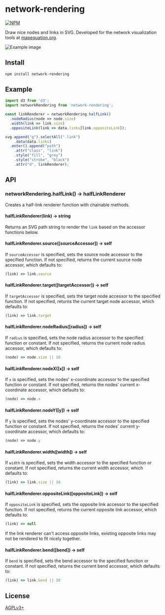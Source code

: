 # network-rendering
[![NPM](https://nodei.co/npm/network-rendering.png?downloads=true&stars=true)](https://www.npmjs.com/package/network-rendering)

Draw nice nodes and links in SVG. Developed for the network visualization tools at [mapequation.org](http://www.mapequation.org).

![Example image](https://cdn.rawgit.com/mapequation/network-rendering/4166608c9a292335b809faa56ecbe2dc751c29d7/example.svg)


Install
-------

```bash
npm install network-rendering
```


Example
-------

```js
import d3 from 'd3';
import networkRendering from 'network-rendering';

const linkRenderer = networkRendering.halfLink()
  .nodeRadius(node => node.size)
  .width(link => link.size)
  .oppositeLink(link => data.links[link.oppositeLink]);

svg.append("g").selectAll(".link")
    .data(data.links)
  .enter().append("path")
    .attr("class", "link")
    .style("fill", "grey")
    .style("stroke", "black")
    .attr("d", linkRenderer);
```


API
---

### networkRendering.halfLink() -> halfLinkRenderer

Creates a half-link renderer function with chainable methods.

#### halfLinkRenderer(link) -> string

Returns an SVG path string to render the `link` based on the accessor functions below.

#### halfLinkRenderer.source([sourceAccessor]) -> self

If `sourceAccessor` is specified, sets the source node accessor to the specified function. If not specified, returns the current source node accessor, which defaults to:

```js
(link) => link.source
```

#### halfLinkRenderer.target([targetAccessor]) -> self

If `targetAccessor` is specified, sets the target node accessor to the specified function. If not specified, returns the current target node accessor, which defaults to:

```js
(link) => link.target
```

#### halfLinkRenderer.nodeRadius([radius]) -> self

If `radius` is specified, sets the node radius accessor to the specified function or constant. If not specified, returns the current node radius accessor, which defaults to:

```js
(node) => node.size || 10
```

#### halfLinkRenderer.nodeX([x]) -> self

If `x` is specified, sets the nodes' x-coordinate accessor to the specified function or constant. If not specified, returns the nodes' current x-coordinate accessor, which defaults to:

```js
(node) => node.x
```

#### halfLinkRenderer.nodeY([y]) -> self

If `y` is specified, sets the nodes' y-coordinate accessor to the specified function or constant. If not specified, returns the nodes' current y-coordinate accessor, which defaults to:

```js
(node) => node.y
```

#### halfLinkRenderer.width([width]) -> self

If `width` is specified, sets the width accessor to the specified function or constant. If not specified, returns the current width accessor, which defaults to:

```js
(link) => link.size || 10
```

#### halfLinkRenderer.oppositeLink([oppositeLink]) -> self

If `oppositeLink` is specified, sets the opposite link accessor to the specified function. If not specified, returns the current opposite link accessor, which defaults to:

```js
(link) => null
```

If the link renderer can't access opposite links, existing opposite links may not be rendered to fit nicely together.


#### halfLinkRenderer.bend([bend]) -> self

If `bend` is specified, sets the bend accessor to the specified function or constant. If not specified, returns the current bend accessor, which defaults to:

```js
(link) => link.bend || 30
```


License
-------

[AGPLv3+](https://github.com/mapequation/network-rendering/blob/master/LICENSE)
